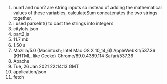 1. num1 and num2 are string inputs so instead of adding the mathematical values of these variables, calculateSum concatenates the two strings together.
2. i used parseInt() to cast the strings into integers
3. citylots.json
4. part2.js
5. 11.7 mb
6. 1.50 s
7. Mozilla/5.0 (Macintosh; Intel Mac OS X 10_14_6) AppleWebKit/537.36 (KHTML, like Gecko) Chrome/89.0.4389.114 Safari/537.36
8. Apache
9. Tue, 26 Jan 2021 22:14:13 GMT
10. application/json
11. fetch